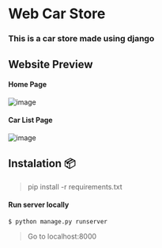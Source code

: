 # Web Car Store

### This is a car store made using django

## Website Preview

#### Home Page

![image](https://github.com/DimitriSchulzAmado/web-car-store/assets/81584801/02e310b0-c19c-4588-bf8d-c8a7ae89aabe)


#### Car List Page

![image](https://github.com/DimitriSchulzAmado/web-car-store/assets/81584801/c2034fc2-c930-436a-b136-c6e24d249cf1)



## Instalation 📦

>pip install -r requirements.txt

#### Run server locally

```shell
$ python manage.py runserver
```
> Go to localhost:8000

